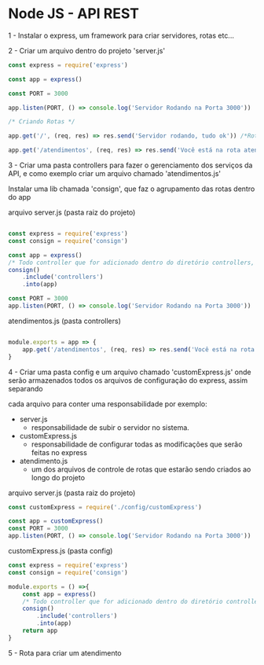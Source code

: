 # Node JS - API REST

1 - Instalar o express, um framework para criar servidores, rotas etc...



2 - Criar um arquivo dentro do projeto 'server.js'

```javascript
const express = require('express')

const app = express()

const PORT = 3000

app.listen(PORT, () => console.log('Servidor Rodando na Porta 3000'))

/* Criando Rotas */

app.get('/', (req, res) => res.send('Servidor rodando, tudo ok')) /*Rota Raíz do projeto*/

app.get('/atendimentos', (req, res) => res.send('Você está na rota atendimentos'))


```



3 - Criar uma pasta controllers para fazer o gerenciamento dos serviços da API, e como exemplo criar um arquivo chamado 'atendimentos.js'

Instalar uma lib chamada 'consign', que faz o agrupamento das rotas dentro do app

arquivo server.js (pasta raiz do projeto)

```javascript

const express = require('express')
const consign = require('consign')

const app = express()
/* Todo controller que for adicionado dentro do diretório controllers, vão ser invocados pelo app*/
consign()
	.include('controllers')
	.into(app)

const PORT = 3000
app.listen(PORT, () => console.log('Servidor Rodando na Porta 3000'))
```



atendimentos.js (pasta controllers)

```javascript

module.exports = app => {
	app.get('/atendimentos', (req, res) => res.send('Você está na rota atendimentos'))
}

```



4 - Criar uma pasta config e um arquivo chamado 'customExpress.js' onde serão armazenados todos os arquivos de configuração do express, assim separando

cada arquivo para conter uma responsabilidade por exemplo:

* server.js
  * responsabilidade de subir o servidor no sistema.
* customExpress.js
  * responsabilidade de configurar todas as modificações que serão feitas no express
* atendimento.js
  * um dos arquivos de controle de rotas que estarão sendo criados ao longo do projeto

arquivo server.js (pasta raiz do projeto)

```javascript
const customExpress = require('./config/customExpress')

const app = customExpress()
const PORT = 3000
app.listen(PORT, () => console.log('Servidor Rodando na Porta 3000'))

```

customExpress.js (pasta config)

```javascript
const express = require('express')
const consign = require('consign')

module.exports = () =>{
    const app = express()
	/* Todo controller que for adicionado dentro do diretório controllers, vão ser invocados pelo app*/
	consign()
		.include('controllers')
		.into(app)
    return app
}

```



5 - Rota para criar um atendimento